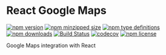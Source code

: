 # React Google Maps

[![npm version](https://img.shields.io/npm/v/@dc0de/react-google-maps.svg)](https://npmjs.com/@dc0de/react-google-maps)
[![npm minzipped size](https://img.shields.io/bundlephobia/minzip/@dc0de/react-google-maps.svg)](https://bundlephobia.com/result?p=@dc0de/react-google-maps)
[![npm type definitions](https://img.shields.io/npm/types/@dc0de/react-google-maps.svg)](https://npmjs.com/@dc0de/react-google-maps)
[![npm downloads](https://img.shields.io/npm/dm/@dc0de/react-google-maps.svg)](https://npmjs.com/@dc0de/react-google-maps)
[![Build Status](https://travis-ci.com/dcodeteam/react-google-maps.svg?branch=master)](https://travis-ci.com/dcodeteam/react-google-maps)
[![codecov](https://codecov.io/gh/dcodeteam/react-google-maps/branch/master/graph/badge.svg)](https://codecov.io/gh/dcodeteam/react-google-maps)
[![npm license](https://img.shields.io/npm/l/@dc0de/react-google-maps.svg)](https://npmjs.com/@dc0de/react-google-maps)

Google Maps integration with React
